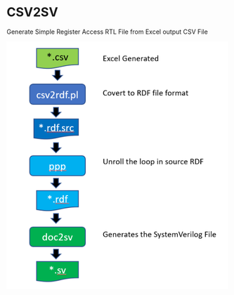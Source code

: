# CSV2SV
Generate Simple Register Access RTL File from Excel output CSV File

![flow](./doc/diagram/csv2sv_flow.png)
